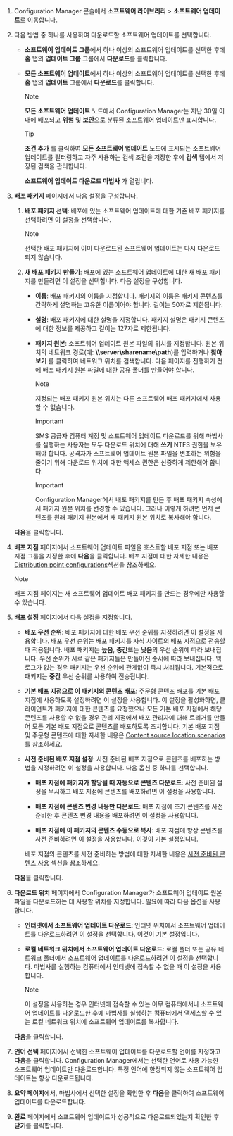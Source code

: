 1.  Configuration Manager 콘솔에서 **소프트웨어 라이브러리** > **소프트웨어 업데이트**로 이동합니다.  

2.  다음 방법 중 하나를 사용하여 다운로드할 소프트웨어 업데이트를 선택합니다.  

    -   **소프트웨어 업데이트 그룹**에서 하나 이상의 소프트웨어 업데이트를 선택한 후에 **홈** 탭의 **업데이트 그룹** 그룹에서 **다운로드**를 클릭합니다.  

    -   **모든 소프트웨어 업데이트**에서 하나 이상의 소프트웨어 업데이트를 선택한 후에 **홈** 탭의 **업데이트** 그룹에서 **다운로드**를 클릭합니다.  

        > [!NOTE]  
        >  **모든 소프트웨어 업데이트** 노드에서 Configuration Manager는 지난 30일 이내에 배포되고 **위험** 및 **보안**으로 분류된 소프트웨어 업데이트만 표시합니다.  

        > [!TIP]  
        >  **조건 추가** 를 클릭하여 **모든 소프트웨어 업데이트** 노드에 표시되는 소프트웨어 업데이트를 필터링하고 자주 사용하는 검색 조건을 저장한 후에 **검색** 탭에서 저장된 검색을 관리합니다.  

         **소프트웨어 업데이트 다운로드 마법사** 가 열립니다.  

3.  **배포 패키지** 페이지에서 다음 설정을 구성합니다.  

    1.  **배포 패키지 선택**: 배포에 있는 소프트웨어 업데이트에 대한 기존 배포 패키지를 선택하려면 이 설정을 선택합니다.  

        > [!NOTE]  
        >  선택한 배포 패키지에 이미 다운로드된 소프트웨어 업데이트는 다시 다운로드되지 않습니다.  

    2.  **새 배포 패키지 만들기**: 배포에 있는 소프트웨어 업데이트에 대한 새 배포 패키지를 만들려면 이 설정을 선택합니다. 다음 설정을 구성합니다.  

        -   **이름**: 배포 패키지의 이름을 지정합니다. 패키지의 이름은 패키지 콘텐츠를 간략하게 설명하는 고유한 이름이어야 합니다.  길이는 50자로 제한됩니다.  

        -   **설명**: 배포 패키지에 대한 설명을 지정합니다. 패키지 설명은 패키지 콘텐츠에 대한 정보를 제공하고 길이는 127자로 제한됩니다.  

        -   **패키지 원본**: 소프트웨어 업데이트 원본 파일의 위치를 지정합니다. 원본 위치의 네트워크 경로(예: **\\\server\sharename\path**)를 입력하거나 **찾아보기** 를 클릭하여 네트워크 위치를 검색합니다. 다음 페이지를 진행하기 전에 배포 패키지 원본 파일에 대한 공유 폴더를 만들어야 합니다.  

            > [!NOTE]  
            >  지정되는 배포 패키지 원본 위치는 다른 소프트웨어 배포 패키지에서 사용할 수 없습니다.  

            > [!IMPORTANT]  
            >  SMS 공급자 컴퓨터 계정 및 소프트웨어 업데이트 다운로드를 위해 마법사를 실행하는 사용자는 모두 다운로드 위치에 대해 **쓰기** NTFS 권한을 보유해야 합니다. 공격자가 소프트웨어 업데이트 원본 파일을 변조하는 위험을 줄이기 위해 다운로드 위치에 대한 액세스 권한은 신중하게 제한해야 합니다.  

            > [!IMPORTANT]  
            >  Configuration Manager에서 배포 패키지를 만든 후 배포 패키지 속성에서 패키지 원본 위치를 변경할 수 있습니다. 그러나 이렇게 하려면 먼저 콘텐츠를 원래 패키지 원본에서 새 패키지 원본 위치로 복사해야 합니다.  

     **다음**을 클릭합니다.  

4.  **배포 지점** 페이지에서 소프트웨어 업데이트 파일을 호스트할 배포 지점 또는 배포 지점 그룹을 지정한 후에 **다음**을 클릭합니다. 배포 지점에 대한 자세한 내용은 [Distribution point configurations](../../core/servers/deploy/configure/install-and-configure-distribution-points.md#bkmk_configs)섹션을 참조하세요.  

    > [!NOTE]  
    >  배포 지점 페이지는 새 소프트웨어 업데이트 배포 패키지를 만드는 경우에만 사용할 수 있습니다.  

6.  **배포 설정** 페이지에서 다음 설정을 지정합니다.  

    -   **배포 우선 순위**: 배포 패키지에 대한 배포 우선 순위를 지정하려면 이 설정을 사용합니다. 배포 우선 순위는 배포 패키지를 자식 사이트의 배포 지점으로 전송할 때 적용됩니다. 배포 패키지는 **높음**, **중간**또는 **낮음**의 우선 순위에 따라 보내집니다. 우선 순위가 서로 같은 패키지들은 만들어진 순서에 따라 보내집니다. 백로그가 없는 경우 패키지는 우선 순위에 관계없이 즉시 처리됩니다. 기본적으로 패키지는 **중간** 우선 순위를 사용하여 전송됩니다.  

    -   **기본 배포 지점으로 이 패키지의 콘텐츠 배포**: 주문형 콘텐츠 배포를 기본 배포 지점에 사용하도록 설정하려면 이 설정을 사용합니다. 이 설정을 활성화하면, 클라이언트가 패키지에 대한 콘텐츠를 요청했으나 모든 기본 배포 지점에서 해당 콘텐츠를 사용할 수 없을 경우 관리 지점에서 배포 관리자에 대해 트리거를 만들어 모든 기본 배포 지점으로 콘텐츠를 배포하도록 조치합니다. 기본 배포 지점 및 주문형 콘텐츠에 대한 자세한 내용은 [Content source location scenarios](../../core/plan-design/hierarchy/content-source-location-scenarios.md)를 참조하세요.  

    -   **사전 준비된 배포 지점 설정**: 사전 준비된 배포 지점으로 콘텐츠를 배포하는 방법을 지정하려면 이 설정을 사용합니다. 다음 옵션 중 하나를 선택합니다.  

        -   **배포 지점에 패키지가 할당될 때 자동으로 콘텐츠 다운로드**: 사전 준비된 설정을 무시하고 배포 지점에 콘텐츠를 배포하려면 이 설정을 사용합니다.  

        -   **배포 지점에 콘텐츠 변경 내용만 다운로드**: 배포 지점에 초기 콘텐츠를 사전 준비한 후 콘텐츠 변경 내용을 배포하려면 이 설정을 사용합니다.  

        -   **배포 지점에 이 패키지의 콘텐츠 수동으로 복사**: 배포 지점에 항상 콘텐츠를 사전 준비하려면 이 설정을 사용합니다. 이것이 기본 설정입니다.  

         배포 지점의 콘텐츠를 사전 준비하는 방법에 대한 자세한 내용은 [사전 준비된 콘텐츠 사용](../../core/servers/deploy/configure/deploy-and-manage-content.md#bkmk_prestage) 섹션을 참조하세요.  

     **다음**을 클릭합니다.  

6.  **다운로드 위치** 페이지에서 Configuration Manager가 소프트웨어 업데이트 원본 파일을 다운로드하는 데 사용할 위치를 지정합니다. 필요에 따라 다음 옵션을 사용합니다.  

    -   **인터넷에서 소프트웨어 업데이트 다운로드**: 인터넷 위치에서 소프트웨어 업데이트를 다운로드하려면 이 설정을 선택합니다. 이것이 기본 설정입니다.  

    -   **로컬 네트워크 위치에서 소프트웨어 업데이트 다운로드**: 로컬 폴더 또는 공유 네트워크 폴더에서 소프트웨어 업데이트를 다운로드하려면 이 설정을 선택합니다. 마법사를 실행하는 컴퓨터에서 인터넷에 접속할 수 없을 때 이 설정을 사용합니다.  

        > [!NOTE]  
        >  이 설정을 사용하는 경우 인터넷에 접속할 수 있는 아무 컴퓨터에서나 소프트웨어 업데이트를 다운로드한 후에 마법사를 실행하는 컴퓨터에서 액세스할 수 있는 로컬 네트워크 위치에 소프트웨어 업데이트를 복사합니다.  

     **다음**을 클릭합니다.  

7.  **언어 선택** 페이지에서 선택한 소프트웨어 업데이트를 다운로드할 언어를 지정하고 **다음**을 클릭합니다. Configuration Manager에서는 선택한 언어로 사용 가능한 소프트웨어 업데이트만 다운로드합니다. 특정 언어에 한정되지 않는 소프트웨어 업데이트는 항상 다운로드됩니다.  

8. **요약 페이지**에서, 마법사에서 선택한 설정을 확인한 후 **다음**을 클릭하여 소프트웨어 업데이트를 다운로드합니다.  

9. **완료** 페이지에서 소프트웨어 업데이트가 성공적으로 다운로드되었는지 확인한 후 **닫기**를 클릭합니다.  
